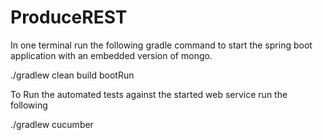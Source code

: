 # ProduceREST



In one terminal run the following gradle command to start the spring boot application with an embedded version of mongo.

./gradlew clean build bootRun


To Run the automated tests against the started web service run the following

./gradlew cucumber
